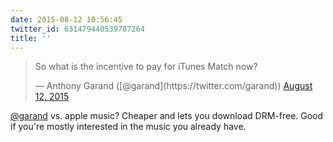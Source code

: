 ```yaml
---
date: 2015-08-12 10:56:45
twitter_id: 631479440539787264
title: ''
---
```


<blockquote class="twitter-tweet"><p lang="en" dir="ltr">So what is the incentive to pay for iTunes Match now?</p>&mdash; Anthony Garand ([@garand](https://twitter.com/garand)) <a href="https://twitter.com/garand/status/631477132829544448?ref_src=twsrc%5Etfw">August 12, 2015</a></blockquote>
<script async src="https://platform.twitter.com/widgets.js" charset="utf-8"></script>

[@garand](https://twitter.com/garand) vs. apple music? Cheaper and lets you download DRM-free. Good if you're mostly interested in the music you already have.
